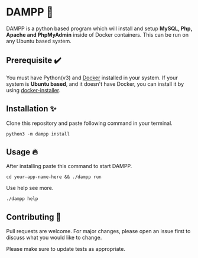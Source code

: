 # DAMPP 🚢

DAMPP is a python based program which will install and setup **MySQL, Php, Apache and PhpMyAdmin** inside of Docker containers. This can be run on any Ubuntu based system.

## Prerequisite ✔️

You must have Python(v3) and <a href="https://docs.docker.com/engine/install/ubuntu/" target="_blank">Docker</a> installed in your system.
If your system is **Ubuntu based**, and it doesn't have Docker, you can install it by using <a href="https://github.com/s4nduni/docker-installer.git" target="_blank">docker-installer</a>. 

## Installation ✨

Clone this repository and paste following command in your terminal.
```
python3 -m dampp install
```

## Usage 🔥

After installing paste this command to start DAMPP.
```
cd your-app-name-here && ./dampp run
```
Use help see more.
```
./dampp help
```

## Contributing 🤝

Pull requests are welcome. For major changes, please open an issue first to discuss what you would like to change.

Please make sure to update tests as appropriate.
